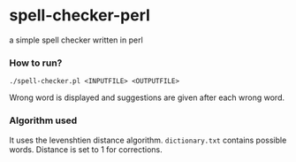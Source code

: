 # spell-checker-perl
a simple spell checker written in perl

### How to run?
```
./spell-checker.pl <INPUTFILE> <OUTPUTFILE>
```
Wrong word is displayed and suggestions are given after each wrong word.

### Algorithm used
It uses the levenshtien distance algorithm.
```dictionary.txt``` contains possible words.
Distance is set to 1 for corrections.
